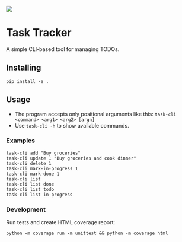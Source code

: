 [![][black-shield]][black]

[black]: https://roadmap.sh/projects/task-tracker
[black-shield]: https://img.shields.io/badge/Roadmap.sh-task%20tracker-black.svg?style=for-the-badge&labelColor=gray

# Task Tracker
A simple CLI-based tool for managing TODOs.

## Installing
`pip install -e .`

## Usage
* The program accepts only positional arguments like this: `task-cli <command> <arg1> <arg2> [argn]`
* Use `task-cli -h` to show available commands.

### Examples
```
task-cli add "Buy groceries"
task-cli update 1 "Buy groceries and cook dinner"
task-cli delete 1
task-cli mark-in-progress 1
task-cli mark-done 1
task-cli list
task-cli list done
task-cli list todo
task-cli list in-progress
```

### Development
Run tests and create HTML coverage report:
```
python -m coverage run -m unittest && python -m coverage html
```